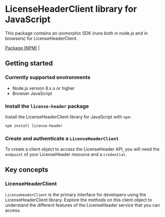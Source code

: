 # LicenseHeaderClient library for JavaScript

This package contains an isomorphic SDK (runs both in node.js and in browsers) for LicenseHeaderClient.



[Package (NPM)](https://www.npmjs.com/package/license-header) |

## Getting started

### Currently supported environments

- Node.js version 8.x.x or higher
- Browser JavaScript


### Install the `license-header` package

Install the LicenseHeaderClient library for JavaScript with `npm`:

```bash
npm install license-header
```

### Create and authenticate a `LicenseHeaderClient`

To create a client object to access the LicenseHeader API, you will need the `endpoint` of your LicenseHeader resource and a `credential`.
## Key concepts

### LicenseHeaderClient

`LicenseHeaderClient` is the primary interface for developers using the LicenseHeaderClient library. Explore the methods on this client object to understand the different features of the LicenseHeader service that you can access.

